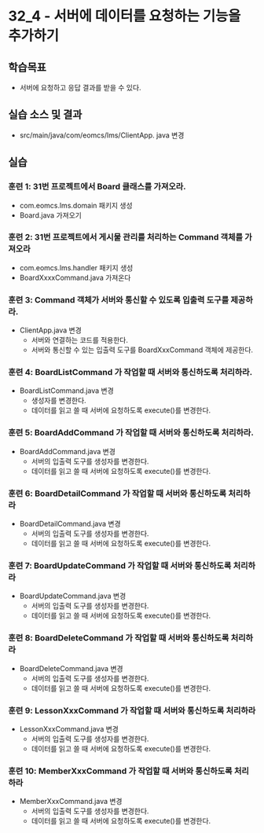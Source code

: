 # 32_4 - 서버에 데이터를 요청하는 기능을 추가하기

## 학습목표

- 서버에 요청하고 응답 결과를 받을 수 있다. 

## 실습 소스 및 결과

- src/main/java/com/eomcs/lms/ClientApp. java 변경


## 실습  

### 훈련 1: 31번 프로젝트에서 Board 클래스를 가져오라.
- com.eomcs.lms.domain 패키지 생성
- Board.java 가져오기 

### 훈련 2: 31번 프로젝트에서 게시물 관리를 처리하는 Command 객체를 가져오라
- com.eomcs.lms.handler 패키지 생성
- BoardXxxxCommand.java 가져온다

### 훈련 3: Command 객체가 서버와 통신할 수 있도록 입출력 도구를 제공하라.
- ClientApp.java 변경
  - 서버와 연결하는 코드를 적용한다.
  - 서버와 통신할 수 있는 입출력 도구를 BoardXxxCommand 객체에 제공한다. 

### 훈련 4: BoardListCommand 가 작업할 때 서버와 통신하도록 처리하라.
- BoardListCommand.java 변경
  - 생성자를 변경한다.
  - 데이터를 읽고 쓸 때 서버에 요청하도록 execute()를 변경한다.
  
### 훈련 5: BoardAddCommand 가 작업할 때 서버와 통신하도록 처리하라.
- BoardAddCommand.java 변경
  - 서버의 입출력 도구를 생성자를 변경한다.
  - 데이터를 읽고 쓸 때 서버에 요청하도록 execute()를 변경한다.
  
### 훈련 6: BoardDetailCommand 가 작업할 때 서버와 통신하도록 처리하라  
- BoardDetailCommand.java 변경
  - 서버의 입출력 도구를 생성자를 변경한다.
  - 데이터를 읽고 쓸 때 서버에 요청하도록 execute()를 변경한다.
  
### 훈련 7: BoardUpdateCommand 가 작업할 때 서버와 통신하도록 처리하라  
- BoardUpdateCommand.java 변경
  - 서버의 입출력 도구를 생성자를 변경한다.
  - 데이터를 읽고 쓸 때 서버에 요청하도록 execute()를 변경한다.
  
### 훈련 8: BoardDeleteCommand 가 작업할 때 서버와 통신하도록 처리하라  
- BoardDeleteCommand.java 변경
  - 서버의 입출력 도구를 생성자를 변경한다.
  - 데이터를 읽고 쓸 때 서버에 요청하도록 execute()를 변경한다.
  
### 훈련 9: LessonXxxCommand 가 작업할 때 서버와 통신하도록 처리하라  
- LessonXxxCommand.java 변경
  - 서버의 입출력 도구를 생성자를 변경한다.
  - 데이터를 읽고 쓸 때 서버에 요청하도록 execute()를 변경한다.
  
### 훈련 10: MemberXxxCommand 가 작업할 때 서버와 통신하도록 처리하라  
- MemberXxxCommand.java 변경
  - 서버의 입출력 도구를 생성자를 변경한다.
  - 데이터를 읽고 쓸 때 서버에 요청하도록 execute()를 변경한다.
